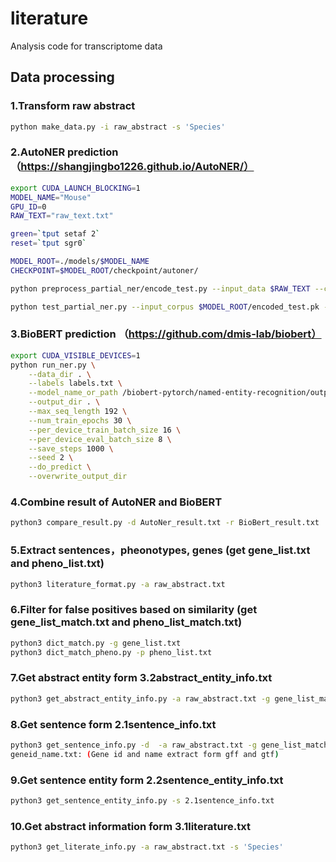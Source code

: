 # literature
Analysis code for transcriptome data

## Data processing

### 1.Transform raw abstract
```bash
python make_data.py -i raw_abstract -s 'Species'
```

### 2.AutoNER prediction （https://shangjingbo1226.github.io/AutoNER/）
```bash
export CUDA_LAUNCH_BLOCKING=1
MODEL_NAME="Mouse"
GPU_ID=0
RAW_TEXT="raw_text.txt"

green=`tput setaf 2`
reset=`tput sgr0`

MODEL_ROOT=./models/$MODEL_NAME
CHECKPOINT=$MODEL_ROOT/checkpoint/autoner/

python preprocess_partial_ner/encode_test.py --input_data $RAW_TEXT --checkpoint_folder $CHECKPOINT --output_file $MODEL_ROOT/encoded_test.pk

python test_partial_ner.py --input_corpus $MODEL_ROOT/encoded_test.pk --checkpoint_folder $CHECKPOINT --output_text $MODEL_ROOT/AutoNer_result.txt --hid_dim 300 --droprate 0.5 --word_dim 200
```

### 3.BioBERT prediction （https://github.com/dmis-lab/biobert）
```bash
export CUDA_VISIBLE_DEVICES=1
python run_ner.py \
    --data_dir . \
    --labels labels.txt \
    --model_name_or_path /biobert-pytorch/named-entity-recognition/output/model \
    --output_dir . \
    --max_seq_length 192 \
    --num_train_epochs 30 \
    --per_device_train_batch_size 16 \
    --per_device_eval_batch_size 8 \
    --save_steps 1000 \
    --seed 2 \
    --do_predict \
    --overwrite_output_dir
```

### 4.Combine result of AutoNER and BioBERT
```bash
python3 compare_result.py -d AutoNer_result.txt -r BioBert_result.txt
```

### 5.Extract sentences，pheonotypes, genes (get gene_list.txt and pheno_list.txt)
```bash
python3 literature_format.py -a raw_abstract.txt
```

### 6.Filter for false positives based on similarity (get gene_list_match.txt and pheno_list_match.txt)
```bash
python3 dict_match.py -g gene_list.txt
python3 dict_match_pheno.py -p pheno_list.txt
```

### 7.Get abstract entity form 3.2abstract_entity_info.txt
```bash
python3 get_abstract_entity_info.py -a raw_abstract.txt -g gene_list_match.txt -p pheno_list_match.txt
```

### 8.Get sentence form 2.1sentence_info.txt
```bash
python3 get_sentence_info.py -d  -a raw_abstract.txt -g gene_list_match.txt -p pheno_list_match.txt -s 'Species' -b sp
geneid_name.txt: (Gene id and name extract form gff and gtf)
```

### 9.Get sentence entity form 2.2sentence_entity_info.txt
```bash
python3 get_sentence_entity_info.py -s 2.1sentence_info.txt
```

### 10.Get abstract information form 3.1literature.txt
```bash
python3 get_literate_info.py -a raw_abstract.txt -s 'Species'
```